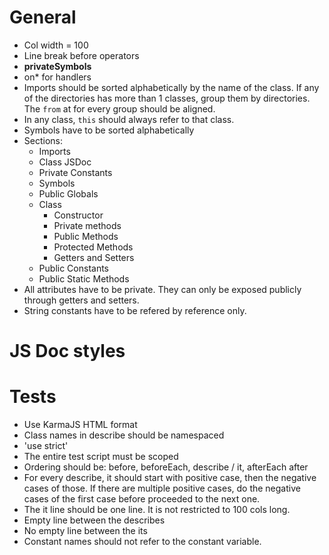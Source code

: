 # General
- Col width = 100
- Line break before operators
- __privateSymbols__
- on* for handlers
- Imports should be sorted alphabetically by the name of the class. If any of the directories has 
more than 1 classes, group them by directories. The `from` at for every group should be aligned.
- In any class, `this` should always refer to that class.
- Symbols have to be sorted alphabetically
- Sections: 
  - Imports
  - Class JSDoc
  - Private Constants
  - Symbols
  - Public Globals
  - Class
    - Constructor
    - Private methods
    - Public Methods
    - Protected Methods
    - Getters and Setters
  - Public Constants
  - Public Static Methods
- All attributes have to be private. They can only be exposed publicly through getters and setters.
- String constants have to be refered by reference only.

# JS Doc styles


# Tests
- Use KarmaJS HTML format
- Class names in describe should be namespaced
- 'use strict'
- The entire test script must be scoped
- Ordering should be: before, beforeEach, describe / it, afterEach after
- For every describe, it should start with positive case, then the negative cases of those. If there
are multiple positive cases, do the negative cases of the first case before proceeded to the next
one.
- The it line should be one line. It is not restricted to 100 cols long.
- Empty line between the describes
- No empty line between the its
- Constant names should not refer to the constant variable.
